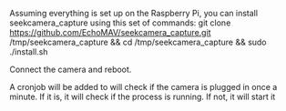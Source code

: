 Assuming everything is set up on the Raspberry Pi, you can install seekcamera_capture using this set of commands:
git clone https://github.com/EchoMAV/seekcamera_capture.git /tmp/seekcamera_capture && cd /tmp/seekcamera_capture && sudo ./install.sh

Connect the camera and reboot.

A cronjob will be added to will check if the camera is plugged in once a minute. If it is, it will check if the process is running. If not, it will start it




